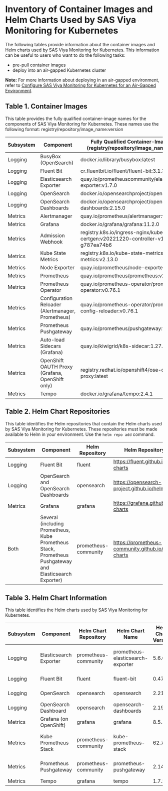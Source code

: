 # Inventory of Container Images and Helm Charts Used by SAS Viya Monitoring for Kubernetes

The following tables provide information about the container images and Helm charts used by SAS Viya Monitoring for Kubernetes.  This information can be useful to users who want to do the following tasks:

* pre-pull container images
* deploy into an air-gapped Kubernetes cluster

**Note:** For more information about deploying in an air-gapped environment, refer to 
[Configure SAS Viya Monitoring for Kubernetes for an Air-Gapped Environment](https://documentation.sas.com/?cdcId=obsrvcdc&cdcVersion=v_003&docsetId=obsrvdply&docsetTarget=n0auhd4hutsf7xn169hfvriysz4e.htm#n0grd8g2pkfglin12bzm3g1oik2p).

## Table 1. Container Images

This table provides the fully qualified container-image names for the components of SAS Viya Monitoring for Kubernetes.
These names use the following format: 
registry/repository/image_name:version

| Subsystem| Component | Fully Qualified Container-Image Name (registry/repository/image_name:version)|
|----|----|----|
| Logging | BusyBox (OpenSearch) | docker.io/library/busybox:latest |
| Logging | Fluent Bit | cr.fluentbit.io/fluent/fluent-bit:3.1.3 |
| Logging | Elasticsearch Exporter | quay.io/prometheuscommunity/elasticsearch-exporter:v1.7.0 |
| Logging | OpenSearch | docker.io/opensearchproject/opensearch:2.15.0 |
| Logging | OpenSearch Dashboards| docker.io/opensearchproject/opensearch-dashboards:2.15.0 |
| Metrics | Alertmanager | quay.io/prometheus/alertmanager:v0.27.0 |
| Metrics | Grafana | docker.io/grafana/grafana:11.2.0 |
| Metrics | Admission Webhook | registry.k8s.io/ingress-nginx/kube-webhook-certgen:v20221220-controller-v1.5.1-58-g787ea74b6 |
| Metrics | Kube State Metrics | registry.k8s.io/kube-state-metrics/kube-state-metrics:v2.13.0 |
| Metrics | Node Exporter | quay.io/prometheus/node-exporter:v1.8.2 |
| Metrics | Prometheus | quay.io/prometheus/prometheus:v2.54.1 |
| Metrics | Prometheus Operator | quay.io/prometheus-operator/prometheus-operator:v0.76.1 |
| Metrics | Configuration Reloader (Alertmanager, Prometheus) | quay.io/prometheus-operator/prometheus-config-reloader:v0.76.1 |
| Metrics | Prometheus Pushgateway | quay.io/prometheus/pushgateway:v1.9.0 |
| Metrics | Auto-load Sidecars (Grafana) | quay.io/kiwigrid/k8s-sidecar:1.27.4 |
| Metrics | OpenShift OAUTH Proxy (Grafana, OpenShift only) | registry.redhat.io/openshift4/ose-oauth-proxy:latest |
| Metrics | Tempo | docker.io/grafana/tempo:2.4.1 |

## Table 2. Helm Chart Repositories
This table identifies the Helm repositories that contain the Helm charts used by SAS Viya Monitoring for Kubernetes.
These repositories must be made available to Helm in your environment. Use the `helm repo add` command.

| Subsystem | Component | Helm Repository | Helm Repository URL |
|--|--|--|--|
| Logging | Fluent Bit | fluent | https://fluent.github.io/helm-charts |
| Logging | OpenSearch and OpenSearch Dashboards | opensearch | https://opensearch-project.github.io/helm-charts |
| Metrics | Grafana | grafana | https://grafana.github.io/helm-charts |
| Both | Several (including Prometheus, Kube Prometheus Stack, Prometheus Pushgateway and Elasticsearch Exporter) | prometheus-community | https://prometheus-community.github.io/helm-charts |

## Table 3. Helm Chart Information
This table identifies the Helm charts used by SAS Viya Monitoring for Kubernetes.

| Subsystem | Component | Helm Chart Repository | Helm Chart Name |Helm Chart Version | Helm Archive File Name|
|--|--|--|--|--|--|
| Logging | Elasticsearch Exporter| prometheus-community | prometheus-elasticsearch-exporter | 5.6.0 | prometheus-community/prometheus-elasticsearch-exporter-5.6.0.tgz |
| Logging | Fluent Bit| fluent | fluent-bit | 0.47.2 | fluent/fluent-bit-0.47.2.tgz |
| Logging | OpenSearch| opensearch | opensearch | 2.21.0 | opensearch/opensearch-2.21.0.tgz |
| Logging | OpenSearch Dashboard| opensearch | opensearch-dashboards | 2.19.0 | opensearch/opensearch-dashboards-2.19.0.tgz |
| Metrics | Grafana (on OpenShift)| grafana | grafana | 8.5.1 | grafana/grafana-8.5.1.tgz |
| Metrics | Kube Prometheus Stack| prometheus-community | kube-prometheus-stack | 62.7.0 | prometheus-community/kube-prometheus-stack-62.7.0.tgz |
| Metrics | Prometheus Pushgateway| prometheus-community | prometheus-pushgateway | 2.14.0 | prometheus-community/prometheus-pushgateway-2.14.0.tgz |
| Metrics | Tempo | grafana | tempo | 1.7.2 | grafana/tempo-1.7.2.tgz |
